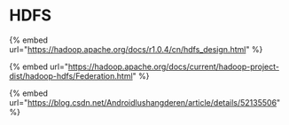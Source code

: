 # HDFS

{% embed url="https://hadoop.apache.org/docs/r1.0.4/cn/hdfs_design.html" %}

{% embed url="https://hadoop.apache.org/docs/current/hadoop-project-dist/hadoop-hdfs/Federation.html" %}

{% embed url="https://blog.csdn.net/Androidlushangderen/article/details/52135506" %}
